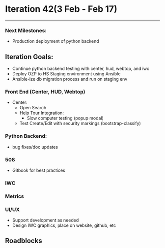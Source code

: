 # Iteration 42(3 Feb - Feb 17)

*** 
### Next Milestones:
* Production deployment of python backend

## Iteration Goals:
* Continue python backend testing with center, hud, webtop, and iwc
* Deploy OZP to HS Staging environment using Ansible
* Ansible-ize db migration process and run on staging env

### Front End (Center, HUD, Webtop)

* Center:
  * Open Search
  * Help Tour Integration:
    * Slow computer testing (popup modal)
  * Test Create/Edit with security markings (bootstrap-classify)  

### Python Backend:
* bug fixes/doc updates

### 508 
* Gitbook for best practices

### IWC

### Metrics

### UI/UX
* Support development as needed
* Design IWC graphics, place on website, github, etc

## Roadblocks
